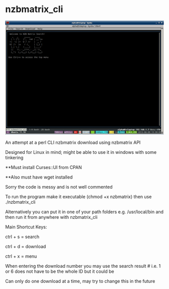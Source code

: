nzbmatrix_cli
=============

![Alt text](/nzbmatrix1.png "Home Screen")

An attempt at a perl CLI nzbmatrix download using nzbmatrix API 

Designed for Linux in mind; might be able to use it in windows with some tinkering

**Must install Curses::UI from CPAN

**Also must have wget installed

Sorry the code is messy and is not well commented

To run the program make it executable (chmod +x nzbmatrix) then use ./nzbmatrix_cli

Alternatively you can put it in one of your path folders e.g. /usr/local/bin and 
then run it from anywhere with nzbmatrix_cli


Main Shortcut Keys:

ctrl + s = search

ctrl + d = download

ctrl + x = menu

When entering the download number you may use the search result # i.e. 1 or 6 does not have to be the whole ID but it could be

Can only do one download at a time, may try to change this in the future
